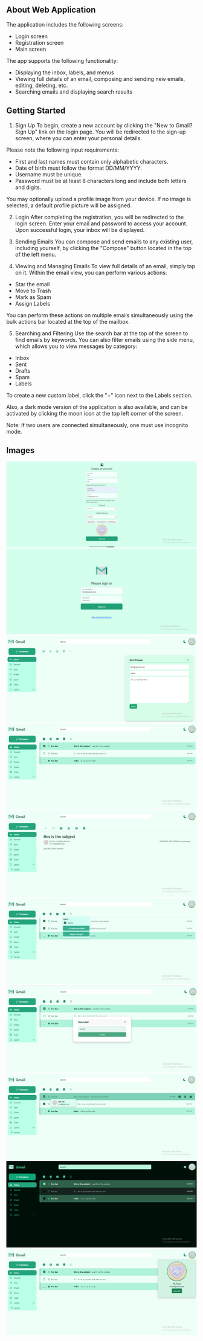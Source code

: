 ## About Web Application
The application includes the following screens:
- Login screen
- Registration screen
- Main screen

The app supports the following functionality:
- Displaying the inbox, labels, and menus
- Viewing full details of an email, composing and sending new emails, editing, deleting, etc.
- Searching emails and displaying search results


## Getting Started
1. Sign Up
To begin, create a new account by clicking the "New to Gmail? Sign Up" link on the login page.
You will be redirected to the sign-up screen, where you can enter your personal details.

Please note the following input requirements:
- First and last names must contain only alphabetic characters.
- Date of birth must follow the format DD/MM/YYYY.
- Username must be unique.
- Password must be at least 8 characters long and include both letters and digits.

You may optionally upload a profile image from your device. If no image is selected, a default profile picture will be assigned.

2. Login
After completing the registration, you will be redirected to the login screen.
Enter your email and password to access your account.
Upon successful login, your inbox will be displayed.

3. Sending Emails
You can compose and send emails to any existing user, including yourself, by clicking the "Compose" button located in the top of the left menu.

4. Viewing and Managing Emails
To view full details of an email, simply tap on it.
Within the email view, you can perform various actions:
- Star the email
- Move to Trash
- Mark as Spam
- Assign Labels

You can perform these actions on multiple emails simultaneously using the bulk actions bar located at the top of the mailbox.

5. Searching and Filtering
Use the search bar at the top of the screen to find emails by keywords.
You can also filter emails using the side menu, which allows you to view messages by category:
- Inbox
- Sent
- Drafts
- Spam
- Labels

To create a new custom label, click the "+" icon next to the Labels section.

Also, a dark mode version of the application is also available, and can be activated by clicking the moon icon at the top left corner of the screen.

Note: If two users are connected simultaneously, one must use incognito mode.

## Images
![UI Preview](../images/desktop/signup.png)
![UI Preview](../images/desktop/login.png)
![UI Preview](../images/desktop/compose.png)
![UI Preview](../images/desktop/star.png)
![UI Preview](../images/desktop/singlemail.png)
![UI Preview](../images/desktop/bulkbar.png)
![UI Preview](../images/desktop/label.png)
![UI Preview](../images/desktop/hover.png)
![UI Preview](../images/desktop/nightmode.png)
![UI Preview](../images/desktop/logout.png)